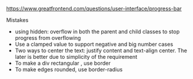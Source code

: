 https://www.greatfrontend.com/questions/user-interface/progress-bar

Mistakes

* using hidden: overflow in both the parent and child classes to stop progress from overflowing
* Use a clamped value to support negative and big number cases
* Two ways to center the text: justify content and text-align center. The later is better due to simplicity of the requirement
* To make a div rectangular , use border
* To make edges rounded, use border-radius